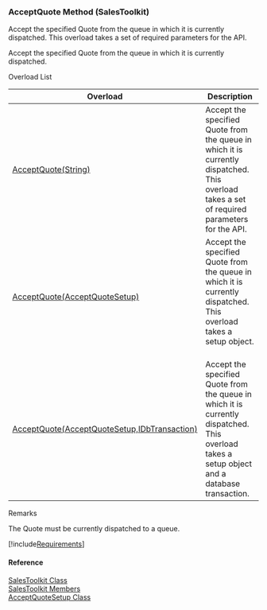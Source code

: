 ﻿### AcceptQuote Method (SalesToolkit)

Accept the specified Quote from the queue in which it is currently dispatched. This overload takes a set of required parameters for the API.

Accept the specified Quote from the queue in which it is currently dispatched.

Overload List

| Overload | Description |
| --- | --- |
| [AcceptQuote(String)](FChoice.Toolkits.Clarify~FChoice.Toolkits.Clarify.Sales.SalesToolkit~AcceptQuote(String).md) | Accept the specified Quote from the queue in which it is currently dispatched. This overload takes a set of required parameters for the API.   |
| [AcceptQuote(AcceptQuoteSetup)](FChoice.Toolkits.Clarify~FChoice.Toolkits.Clarify.Sales.SalesToolkit~AcceptQuote(AcceptQuoteSetup).md) | Accept the specified Quote from the queue in which it is currently dispatched. This overload takes a setup object.   |
| [AcceptQuote(AcceptQuoteSetup,IDbTransaction)](FChoice.Toolkits.Clarify~FChoice.Toolkits.Clarify.Sales.SalesToolkit~AcceptQuote(AcceptQuoteSetup,IDbTransaction).md) | Accept the specified Quote from the queue in which it is currently dispatched. This overload takes a setup object and a database transaction.   |

Remarks

The Quote must be currently dispatched to a queue.

[!include[Requirements](../partials/requirements.md)]



#### Reference

[SalesToolkit Class](FChoice.Toolkits.Clarify~FChoice.Toolkits.Clarify.Sales.SalesToolkit.md)  
[SalesToolkit Members](FChoice.Toolkits.Clarify~FChoice.Toolkits.Clarify.Sales.SalesToolkit_members.md)  
[AcceptQuoteSetup Class](FChoice.Toolkits.Clarify~FChoice.Toolkits.Clarify.Sales.AcceptQuoteSetup.md)